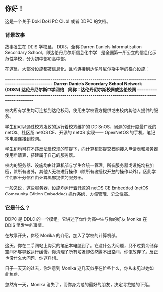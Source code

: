 ## 你好！
这是一个关于 Doki Doki PC Club! 或者 DDPC 的文档。

### 背景故事
故事发生在 DDIS 学校里。
DDIS，全称 Darren Daniels Informatization Secondary School，即达伦丹尼尔斯信息化中学，是全国第一所公立的信息化示范性学校，分为初中部和高中部。

在这里，大部分设施都被信息化，且均连接到达伦丹尼尔斯中学的核心设施：


**\-\-\-\-\-\-\-\-\-\-\-\-\-\-\-\-\-\-\-\-\-\-\-\-\-\-\-\-\-\-\-\-\-\-\-\-\-\-\-\-\-\-\-\-\-\-\-\-\-\-\-\-\-\-\-\-\-\-\-\-\-\-\-\-\-\-\-\-\-\-\-\-\-\-\-\-\-\-\-\-\-\-\-\-\-\-\-\-\-\-\-\-\-\-\-\-\-\-\-\-
Darren Daniels Secondary School Network (DDSN)
达伦丹尼尔斯中学网络，简称：达伦丹尼尔斯校网或达伦校网
\-\-\-\-\-\-\-\-\-\-\-\-\-\-\-\-\-\-\-\-\-\-\-\-\-\-\-\-\-\-\-\-\-\-\-\-\-\-\-\-\-\-\-\-\-\-\-\-\-\-\-\-\-\-\-\-\-\-\-\-\-\-\-\-\-\-\-\-\-\-\-\-\-\-\-\-\-\-\-\-\-\-\-\-\-\-\-\-\-\-\-\-\-\-\-\-\-\-\-\-**


校内所有学生均可连接到达伦校网，使用由学校官方提供或由校内其他人提供的服务。

学生们可以通过校方发放的运行着校方维护的 DDISnOS、闭源的流行度最广泛的 netOS、社区版 netOS CE、开源的 netOS 实现—— OpenNetOS 的手机、笔记本电脑连接到校网。

学生们均可在不违反法律校规的前提下，向计算机部提交校网接入申请表和服务器使用申请表，搭建属于自己的服务器。

校内的服务器、设施均由计算机部与学生会统一管理。所有服务器或设施均被加密，除所有者外，其他人无权进行操作（除所有者授权开放的操作以外）。因此学生们都十分信任由计算机部提供的服务器。

一般来说，这些服务器、设施均运行着开源的 netOS CE Embedded (netOS Community Edition Embedded) 操作系统，方便管理，安全性高。


### 它是什么？
DDPC 是 DDLC 的一个模组。它讲述了你作为高中生与你的好友 Monika 在 DDIS 里发生的事情。

在故事开头，你经 Monika 的介绍，加入了学校的计算机部。

这天，你在二手网站上购买的笔记本电脑到了。它没什么大问题，只不过剩余储存空间不够导致运行缓慢。你清理了所有垃圾却依然腾不出空间，你便放弃了。反正也没什么大问题，你这样想。

日子一天天的过去，你注意到 Monika 这几天似乎在忙些什么，你从未见过她如此焦虑。

忽然有一天，Monika 消失了，而你身为她的最好的朋友，决定寻找她的下落。